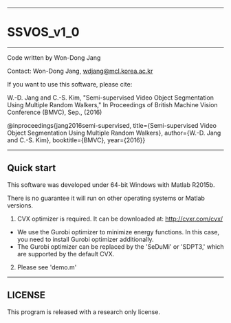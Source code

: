 --------------------------------------------------------------------------------
# SSVOS_v1_0
--------------------------------------------------------------------------------
Code written by Won-Dong Jang

Contact: Won-Dong Jang, wdjang@mcl.korea.ac.kr

If you want to use this software, please cite:

W.-D. Jang and C.-S. Kim, "Semi-supervised Video Object Segmentation Using Multiple Random Walkers," In Proceedings of British Machine Vision Conference (BMVC), Sep., (2016)

@inproceedings{jang2016semi-supervised,
 title={Semi-supervised Video Object Segmentation Using Multiple Random Walkers}, 
 author={W.-D. Jang and C.-S. Kim}, 
 booktitle={BMVC}, 
 year={2016}}
 

--------------------------------------------------------------------------------
Quick start
--------------------------------------------------------------------------------
This software was developed under 64-bit Windows with Matlab R2015b. 

There is no guarantee it will run on other operating systems or Matlab versions.

1. CVX optimizer is required. It can be downloaded at: http://cvxr.com/cvx/
 * We use the Gurobi optimizer to minimize energy functions. In this case, you need to install Gurobi optimizer additionally.
 * The Gurobi optimizer can be replaced by the 'SeDuMi' or 'SDPT3,' which are supported by the default CVX.
2. Please see 'demo.m'

--------------------------------------------------------------------------------
LICENSE
--------------------------------------------------------------------------------
This program is released with a research only license.

